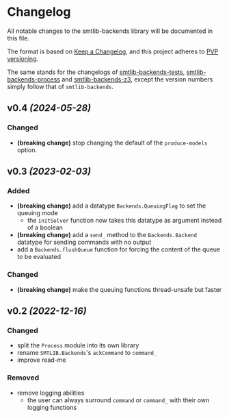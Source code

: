 # Changelog

All notable changes to the smtlib-backends library will be documented in this
file.

The format is based on [Keep a Changelog](https://keepachangelog.com/en/1.0.0/),
and this project adheres to [PVP versioning](https://pvp.haskell.org/).

The same stands for the changelogs of
[smtlib-backends-tests](smtlib-backends-tests/CHANGELOG.md),
[smtlib-backends-process](smtlib-backends-process/CHANGELOG.md) and
[smtlib-backends-z3](smtlib-backends-z3/CHANGELOG.md), except the version
numbers simply follow that of `smtlib-backends`.

## v0.4 _(2024-05-28)_

### Changed

- **(breaking change)** stop changing the default of the `produce-models` option.

## v0.3 _(2023-02-03)_

### Added
- **(breaking change)** add a datatype `Backends.QueuingFlag` to set the queuing
  mode
  - the `initSolver` function now takes this datatype as argument instead of a
    boolean
- **(breaking change)** add a `send_` method to the `Backends.Backend` datatype
  for sending commands with no output
- add a `Backends.flushQueue` function for forcing the content of the queue to
  be evaluated

### Changed
- **(breaking change)** make the queuing functions thread-unsafe but faster

## v0.2 _(2022-12-16)_

### Changed
- split the `Process` module into its own library
- rename `SMTLIB.Backends`'s `ackCommand` to `command_`
- improve read-me

### Removed
- remove logging abilities
  - the user can always surround `command` or `command_` with their own logging
    functions
